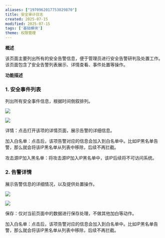 ```yaml
---
aliases: ["1970962017753029870"]
title: 安全审计日志
created: 2025-07-15
modified: 2025-07-15
tags: ['基础模块']
theme: 权限管理
---
```


**概述**

该页面主要列出所有的安全告警信息，便于管理员进行安全告警研判及处置工作。该页面包含了安全告警列表展示、详情查看、事件处置等操作。

**功能描述**

### 1. **安全事件列表**

列出所有安全事件信息，根据时间倒叙排列。

![](https://myhelpdoc.oss-cn-heyuan.aliyuncs.com/mdimages/e758151613533325845bd16e4b692df3.jpg)

![](https://myhelpdoc.oss-cn-heyuan.aliyuncs.com/mdimages/ddf6f890b013ae682d6ec856d4ff81e2.jpg)

详情：点击打开该项的详情页面，展示告警的详细信息。

加入白名单：点击后，该项告警对应的信息会加入到白名单中。比如IP黑名单告警，那么就会将该IP黑名单从列表中移除，后续不再拦截。

攻击源IP加入黑名单：将攻击源IP加入IP黑名单中，该IP后续将不可访问系统。

### 2. **告警详情**

展示告警信息的详细情况，以及提供处置操作。

![](https://myhelpdoc.oss-cn-heyuan.aliyuncs.com/mdimages/1094789267652d427521fa233d090701.jpg)

![](https://myhelpdoc.oss-cn-heyuan.aliyuncs.com/mdimages/333b98efd5aee354e3ee81bbd6ee8287.jpg)

保存：仅对当前页面中的数据进行保存处理，不做其他加白等动作。

加入白名单：点击后，该项告警对应的信息会加入到白名单中。比如IP黑名单告警，那么就会将该IP黑名单从列表中移除，后续不再拦截。

